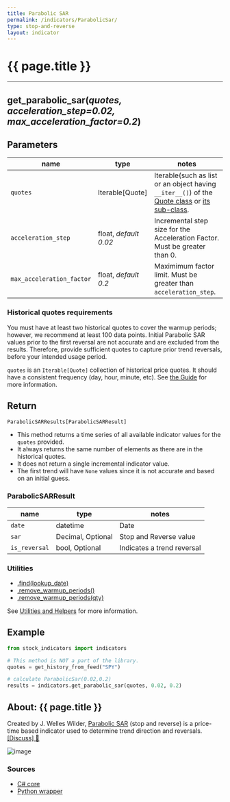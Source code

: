 ```yaml
---
title: Parabolic SAR
permalink: /indicators/ParabolicSar/
type: stop-and-reverse
layout: indicator
---
```


# {{ page.title }}
<hr>

## **get_parabolic_sar**(*quotes, acceleration_step=0.02, max_acceleration_factor=0.2*)

## Parameters

| name | type | notes
| -- |-- |--
| `quotes` | Iterable[Quote] | Iterable(such as list or an object having `__iter__()`) of the [Quote class]({{site.baseurl}}/guide/#historical-quotes) or [its sub-class]({{site.baseurl}}/guide/#using-custom-quote-classes).
| `acceleration_step` | float, *default 0.02* | Incremental step size for the Acceleration Factor.  Must be greater than 0.
| `max_acceleration_factor` | float, *default 0.2* | Maximimum factor limit.  Must be greater than `acceleration_step`.


<!-- | `initialFactor` | decimal | Optional.  Initial Acceleration Factor.  Must be greater than 0.  Default is `acceleration_step`. -->

### Historical quotes requirements

You must have at least two historical quotes to cover the warmup periods; however, we recommend at least 100 data points.  Initial Parabolic SAR values prior to the first reversal are not accurate and are excluded from the results.  Therefore, provide sufficient quotes to capture prior trend reversals, before your intended usage period.

`quotes` is an `Iterable[Quote]` collection of historical price quotes.  It should have a consistent frequency (day, hour, minute, etc).  See [the Guide]({{site.baseurl}}/guide/#historical-quotes) for more information.

## Return

```python
ParabolicSARResults[ParabolicSARResult]
```

- This method returns a time series of all available indicator values for the `quotes` provided.
- It always returns the same number of elements as there are in the historical quotes.
- It does not return a single incremental indicator value.
- The first trend will have `None` values since it is not accurate and based on an initial guess.

### ParabolicSARResult

| name | type | notes
| -- |-- |--
| `date` | datetime | Date
| `sar` | Decimal, Optional | Stop and Reverse value
| `is_reversal` | bool, Optional | Indicates a trend reversal

### Utilities

- [.find(lookup_date)]({{site.baseurl}}/utilities#find-indicator-result-by-date)
- [.remove_warmup_periods()]({{site.baseurl}}/utilities#remove-warmup-periods)
- [.remove_warmup_periods(qty)]({{site.baseurl}}/utilities#remove-warmup-periods)

See [Utilities and Helpers]({{site.baseurl}}/utilities#utilities-for-indicator-results) for more information.

## Example

```python
from stock_indicators import indicators

# This method is NOT a part of the library.
quotes = get_history_from_feed("SPY")

# calculate ParabolicSar(0.02,0.2)
results = indicators.get_parabolic_sar(quotes, 0.02, 0.2)
```

## About: {{ page.title }}

Created by J. Welles Wilder, [Parabolic SAR](https://en.wikipedia.org/wiki/Parabolic_SAR) (stop and reverse) is a price-time based indicator used to determine trend direction and reversals.
[[Discuss] :speech_balloon:]({{site.github.base_repository_url}}/discussions/245 "Community discussion about this indicator")

![image]({{site.charturl}}/ParabolicSar.png)

### Sources

- [C# core]({{site.base_sourceurl}}/m-r/ParabolicSar/ParabolicSar.cs)
- [Python wrapper]({{site.sourceurl}}/parabolic_sar.py)
